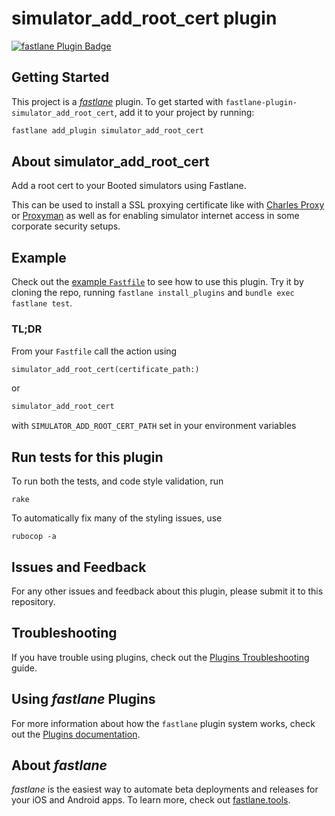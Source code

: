 # simulator_add_root_cert plugin

[![fastlane Plugin Badge](https://rawcdn.githack.com/fastlane/fastlane/master/fastlane/assets/plugin-badge.svg)](https://rubygems.org/gems/fastlane-plugin-simulator_add_root_cert)

## Getting Started

This project is a [_fastlane_](https://github.com/fastlane/fastlane) plugin. To get started with `fastlane-plugin-simulator_add_root_cert`, add it to your project by running:

```bash
fastlane add_plugin simulator_add_root_cert
```

## About simulator_add_root_cert

Add a root cert to your Booted simulators using Fastlane.

This can be used to install a SSL proxying certificate like with [Charles Proxy](https://www.charlesproxy.com/) or [Proxyman](https://github.com/ProxymanApp/Proxyman) as well as for enabling simulator internet access in some corporate security setups.

## Example

Check out the [example `Fastfile`](fastlane/Fastfile) to see how to use this plugin. Try it by cloning the repo, running `fastlane install_plugins` and `bundle exec fastlane test`.

### TL;DR

From your `Fastfile` call the action using

```ruby
simulator_add_root_cert(certificate_path:)
```

or

```ruby
simulator_add_root_cert
```

with `SIMULATOR_ADD_ROOT_CERT_PATH` set in your environment variables

## Run tests for this plugin

To run both the tests, and code style validation, run

```
rake
```

To automatically fix many of the styling issues, use
```
rubocop -a
```

## Issues and Feedback

For any other issues and feedback about this plugin, please submit it to this repository.

## Troubleshooting

If you have trouble using plugins, check out the [Plugins Troubleshooting](https://docs.fastlane.tools/plugins/plugins-troubleshooting/) guide.

## Using _fastlane_ Plugins

For more information about how the `fastlane` plugin system works, check out the [Plugins documentation](https://docs.fastlane.tools/plugins/create-plugin/).

## About _fastlane_

_fastlane_ is the easiest way to automate beta deployments and releases for your iOS and Android apps. To learn more, check out [fastlane.tools](https://fastlane.tools).
